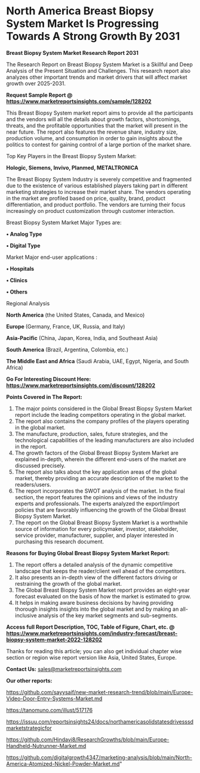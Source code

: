 # North America Breast Biopsy System Market Is Progressing Towards A Strong Growth By 2031

<strong>Breast Biopsy System Market Research Report 2031</strong>

The Research Report on Breast Biopsy System Market is a Skillful and Deep Analysis of the Present Situation and Challenges. This research report also analyzes other important trends and market drivers that will affect market growth over 2025-2031.

<strong>Request Sample Report @ <a href=https://www.marketreportsinsights.com/sample/128202>https://www.marketreportsinsights.com/sample/128202</a></strong>

This Breast Biopsy System market report aims to provide all the participants and the vendors will all the details about growth factors, shortcomings, threats, and the profitable opportunities that the market will present in the near future. The report also features the revenue share, industry size, production volume, and consumption in order to gain insights about the politics to contest for gaining control of a large portion of the market share.

Top Key Players in the Breast Biopsy System Market:

<strong>Hologic, Siemens, Invivo, Planmed, METALTRONICA</strong>

The Breast Biopsy System Industry is severely competitive and fragmented due to the existence of various established players taking part in different marketing strategies to increase their market share. The vendors operating in the market are profiled based on price, quality, brand, product differentiation, and product portfolio. The vendors are turning their focus increasingly on product customization through customer interaction.

Breast Biopsy System Market Major Types are:

<strong>• Analog Type

• Digital Type</strong>

Market Major end-user applications :

<strong>• Hospitals

• Clinics

• Others</strong>

Regional Analysis

</u><strong><b>North America</b></strong> (the United States, Canada, and Mexico)

<strong><b>Europe </b></strong>(Germany, France, UK, Russia, and Italy)

<strong><b>Asia-Pacific</b></strong> (China, Japan, Korea, India, and Southeast Asia)

<strong><b>South America</b></strong> (Brazil, Argentina, Colombia, etc.)

<strong><b>The Middle East and Africa</b></strong> (Saudi Arabia, UAE, Egypt, Nigeria, and South Africa)

<strong>Go For Interesting Discount Here: <a href=https://www.marketreportsinsights.com/discount/128202>https://www.marketreportsinsights.com/discount/128202</a></strong>

<strong>Points Covered in The Report:</strong>
<ol>
  <li>The major points considered in the Global Breast Biopsy System Market report include the leading competitors operating in the global market.</li>
  <li>The report also contains the company profiles of the players operating in the global market.</li>
  <li>The manufacture, production, sales, future strategies, and the technological capabilities of the leading manufacturers are also included in the report.</li>
  <li>The growth factors of the Global Breast Biopsy System Market are explained in-depth, wherein the different end-users of the market are discussed precisely.</li>
  <li>The report also talks about the key application areas of the global market, thereby providing an accurate description of the market to the readers/users.</li>
  <li>The report incorporates the SWOT analysis of the market. In the final section, the report features the opinions and views of the industry experts and professionals. The experts analyzed the export/import policies that are favorably influencing the growth of the Global Breast Biopsy System Market.</li>
  <li>The report on the Global Breast Biopsy System Market is a worthwhile source of information for every policymaker, investor, stakeholder, service provider, manufacturer, supplier, and player interested in purchasing this research document.</li>
</ol>
<strong>Reasons for Buying Global Breast Biopsy System Market Report:</strong>

<ol>
  <li>The report offers a detailed analysis of the dynamic competitive landscape that keeps the reader/client well ahead of the competitors.</li>
  <li>It also presents an in-depth view of the different factors driving or restraining the growth of the global market.</li>
  <li>The Global Breast Biopsy System Market report provides an eight-year forecast evaluated on the basis of how the market is estimated to grow.</li>
  <li>It helps in making aware business decisions by having providing thorough insights insights into the global market and by making an all-inclusive analysis of the key market segments and sub-segments.</li>
</ol>
<strong>Access full Report Description, TOC, Table of Figure, Chart, etc. @ <a href=https://www.marketreportsinsights.com/industry-forecast/breast-biopsy-system-market-2022-128202>https://www.marketreportsinsights.com/industry-forecast/breast-biopsy-system-market-2022-128202</a></strong>


Thanks for reading this article; you can also get individual chapter wise section or region wise report version like Asia, United States, Europe.

<strong>Contact Us:</strong>
sales@marketreportsinsights.com

<strong>Our other reports:</strong>

<a href=https://github.com/sayysaif/new-market-research-trend/blob/main/Europe-Video-Door-Entry-Systems-Market.md>https://github.com/sayysaif/new-market-research-trend/blob/main/Europe-Video-Door-Entry-Systems-Market.md</a>

<a href=https://tanomuno.com/illust/517176>https://tanomuno.com/illust/517176</a>

<a href=https://issuu.com/reportsinsights24/docs/northamericasolidstatesdrivesssdmarketstrategicfor>https://issuu.com/reportsinsights24/docs/northamericasolidstatesdrivesssdmarketstrategicfor</a>

<a href=https://github.com/Hindavi8/ResearchGrowths/blob/main/Europe-Handheld-Nutrunner-Market.md>https://github.com/Hindavi8/ResearchGrowths/blob/main/Europe-Handheld-Nutrunner-Market.md</a>

<a href=https://github.com/digitalgrowth4347/marketing-analysis/blob/main/North-America-Atomized-Nickel-Powder-Market.md>https://github.com/digitalgrowth4347/marketing-analysis/blob/main/North-America-Atomized-Nickel-Powder-Market.md</a>"

